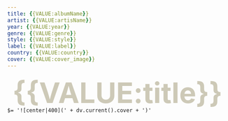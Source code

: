 ```yaml
---
title: {{VALUE:albumName}}
artist: {{VALUE:artisName}}
year: {{VALUE:year}}
genre: {{VALUE:genre}}
style: {{VALUE:style}}
label: {{VALUE:label}}
country: {{VALUE:country}}
cover: {{VALUE:cover_image}}
---
```


<span><p style="position: relative; margin-top: 10px; margin-bottom: -20px; margin-left: 10px; margin-right: 10px; text-align: center; font-size: 65px; font-weight: 700; color: #CDC9B7; border-bottom: 0px solid #dfdbc8;">{{VALUE:title}}</p></span>

`$= '![center|400](' + dv.current().cover + ')'`
 
